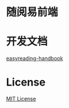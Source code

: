 # 随阅易前端
# 开发文档
[easyreading-handbook](https://hoofoo-whu.gitbooks.io/easyreading-handbook/content/)
# License
[MIT License](https://github.com/Hoofoo-WHU/easyreading/blob/master/LICENSE)
